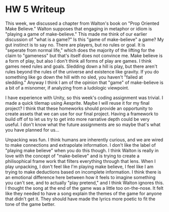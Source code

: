 # HW 5 Writeup

This week, we discussed a chapter from Walton's book on "Prop Oriented Make Believe." Walton supposes that engaging in metaphor or idiom is "playing a game of make-believe." This made me think of our earlier discussion of "what is a game?" Is this "game of make-believe" a game? My gut instinct is to say no. There are players, but no rules or goal. It is "seperate from normal life," which does the majority of the lifting for the claim to "gameness" but that's itself does not convince me. Make believe is a form of play, but also I don't think all forms of play are games. I think games need rules and goals. Sledding down a hill is play, but there aren't rules beyond the rules of the universe and existence like gravity. If you do something like go down the hill with no sled, you haven't "failed at sledding." Anyway I think I am of the opinion that "game" of make-believe is a bit of a misnomer, if analyzing from a ludologic viewpoint.

I have experience with Unity, so this week's coding assignment was trivial. I made a quick tilemap using Aesprite. Maybe I will reuse it for my final project? I think that these homeworks should provide an opportunity to create assets that we can use for our final project. Having a framework to build off of to let us try to get into more narrative depth could be very useful. I don't know what the future assignments are so maybe that's what you have planned for us...

Unpacking was fun. I think humans are inherently curious, and we are wired to make connections and extrapolate information. I don't like the label of "playing make believe" when you do this though. I think Walton is really in love with the concept of "make-believe" and is trying to create a philisophical frame work that filters everything through that lens. When I play unpacking, I don't feel like I'm playing make believe, I feel like I am trying to make deductions based on incomplete information. I think there is an emotional difference here between how it feels to imagine something you can't see, and to actually "play pretend," and I think Walton ignores this. I thought the song at the end of the game was a little too on-the-nose. It felt like they needed to have a song explain the themes of the game for anyone that didn't get it. They should have made the lyrics more poetic to fit the tone of the game better.
